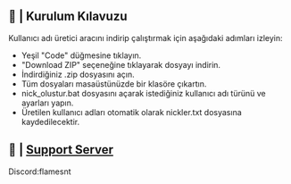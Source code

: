 ## 📝 | Kurulum Kılavuzu

Kullanıcı adı üretici aracını indirip çalıştırmak için aşağıdaki adımları izleyin:
 - Yeşil "Code" düğmesine tıklayın.
 - "Download ZIP" seçeneğine tıklayarak dosyayı indirin.
 - İndirdiğiniz .zip dosyasını açın.
 - Tüm dosyaları masaüstünüzde bir klasöre çıkartın.
 - nick_olustur.bat dosyasını açarak istediğiniz kullanıcı adı türünü ve ayarları yapın.
 - Üretilen kullanıcı adları otomatik olarak nickler.txt dosyasına kaydedilecektir.

## 📝 | [Support Server](https://discord.gg/josreen)

Discord:flamesnt